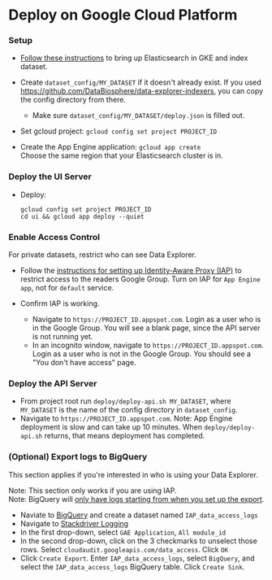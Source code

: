 # Deploy on Google Cloud Platform

### Setup

- [Follow these instructions](https://github.com/DataBiosphere/data-explorer-indexers/tree/master/bigquery/deploy)
  to bring up Elasticsearch in GKE and index dataset.

- Create `dataset_config/MY_DATASET` if it doesn't already exist. If you used
  https://github.com/DataBiosphere/data-explorer-indexers, you can copy the
  config directory from there.

  - Make sure `dataset_config/MY_DATASET/deploy.json` is filled out.

- Set gcloud project: `gcloud config set project PROJECT_ID`

- Create the App Engine application: `gcloud app create`  
  Choose the same region that your Elasticsearch cluster is in.

### Deploy the UI Server

- Deploy:
  ```
  gcloud config set project PROJECT_ID
  cd ui && gcloud app deploy --quiet
  ```

### Enable Access Control

For private datasets, restrict who can see Data Explorer.

- Follow the [instructions for setting up Identity-Aware Proxy (IAP)](https://cloud.google.com/iap/docs/app-engine-quickstart#enabling_iap)
  to restrict access to the readers Google Group. Turn on IAP for
  `App Engine app`, not for `default` service.

- Confirm IAP is working.
  - Navigate to `https://PROJECT_ID.appspot.com`. Login as a user who is in the
    Google Group. You will see a blank page, since the API server is not running
    yet.
  - In an incognito window, navigate to `https://PROJECT_ID.appspot.com`. Login
    as a user who is not in the Google Group. You should see a "You don't have
    access" page.

### Deploy the API Server

- From project root run `deploy/deploy-api.sh MY_DATASET`, where `MY_DATASET` is
  the name of the config directory in `dataset_config`.
- Navigate to `https://PROJECT_ID.appspot.com`. Note: App Engine deployment is
  slow and can take up 10 minutes. When `deploy/deploy-api.sh` returns, that means
  deployment has completed.

### (Optional) Export logs to BigQuery

This section applies if you're interested in who is using your Data Explorer.

Note: This section only works if you are using IAP.  
Note: BigQuery will [only have logs starting from when you set up the export](https://issuetracker.google.com/issues/64718059).

- Naviate to [BigQuery](https://console.cloud.google.com/bigquery) and create a dataset named `IAP_data_access_logs`
- Navigate to [Stackdriver Logging](https://console.cloud.google.com/logs/viewer)
- In the first drop-down, select `GAE Application`, `All module_id`
- In the second drop-down, click on the 3 checkmarks to unselect those rows. Select `cloudaudit.googleapis.com/data_access`. Click `OK`
- Click `Create Export`. Enter `IAP_data_access_logs`, select `BigQuery`, and
  select the `IAP_data_access_logs` BigQuery table. Click `Create Sink`.
